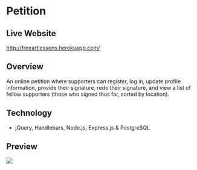 # Petition

## Live Website

http://freeartlessons.herokuapp.com/
## Overview

An online petition where supporters can register, log in, update profile information, provide their signature, redo their signature, and view a list of fellow supporters (those who signed thus far, sorted by location).

## Technology

-   jQuery, Handlebars, Node.js, Express.js & PostgreSQL

## Preview

<img src="public/images/preview.gif">
